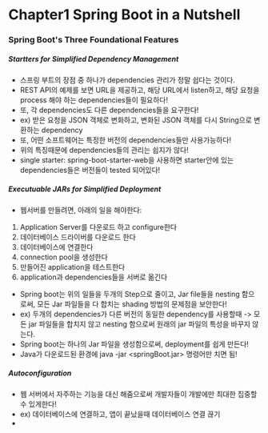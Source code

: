 # Chapter1 Spring Boot in a Nutshell

### Spring Boot's Three Foundational Features  

##### Startters for Simplified Dependency Management 
- 스프링 부트의 장점 중 하나가 dependencies 관리가 정말 쉽다는 것이다. 
- REST API의 예제를 보면 URL을 제공하고, 해당 URL에서 listen하고, 해당 요청을 process 해야 하는 dependencies들이 필요하다!
- 또, 각 dependencies도 다른 dependencies들을 요구한다! 
- ex) 받은 요청을 JSON 객체로 변화하고, 변화된 JSON 객체를 다시 String으로 변환하는 dependency
- 또, 어떤 소프트웨어는 특정한 버전의 dependencies들만 사용가능하다! 
- 위의 특징때문에 dependencies들의 관리는 쉽지가 않다! 
- single starter: spring-boot-starter-web을 사용하면 starter안에 있는 dependencies들은 
버전들이 tested 되어있다!  

##### Executuable JARs for Simplified Deployment 
- 웹서버를 만들려면, 아래의 일을 해야한다: 
1) Application Server를 다운로드 하고 configure한다
2) 데이터베이스 드라이버를 다운로드 한다
3) 데이터베이스에 연결한다
4) connection pool을 생성한다
5) 만들어진 application을 테스트한다
6) application과 dependencies들을 서버로 옮긴다
  
- Spring boot는 위의 일들을 두개의 Step으로 줄이고, Jar file들을 nesting 함으로써, 모든  Jar 파일들을 다 합치는 shading 방법의 문제점을 보안한다!
- ex) 두개의 dependencies가 다른 버전의 동일한 dependency를 사용할때 -> 모든 jar 파일들을 합치지 않고 nesting 함으로써 원래의 jar 파일의 특성을 바꾸지 않는다.
- Spring boot는 하나의 Jar 파일을 생성함으로써, deployment를 쉽게 만든다! 
- Java가 다운로드된 환경에 java -jar <springBoot.jar> 명령어만 치면 됨! 

##### Autoconfiguration  
- 웹 서버에서 자주하는 기능을 대신 해줌으로써 개발자들이 개발에만 최대한 집중할수 있게한다! 
- ex) 데이터베이스에 연결하고, 앱이 끝났을때 데이터베이스 연결 끊기
- 